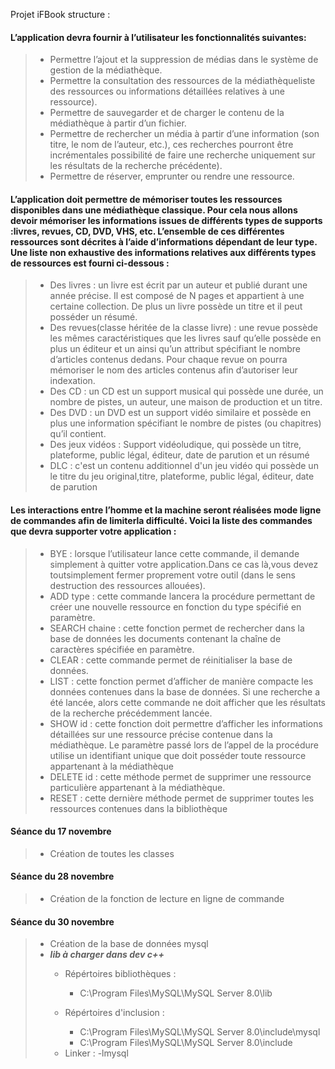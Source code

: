 <p>Projet iFBook structure :<br>

#### L’application devra fournir à l’utilisateur les fonctionnalités suivantes:

>- Permettre l’ajout et la suppression de médias dans le système de gestion de la médiathèque. <br>
>- Permettre la consultation des ressources de la médiathèqueliste des ressources ou informations détaillées relatives à une ressource).<br>
>- Permettre de sauvegarder et de charger le contenu de la médiathèque à partir d’un fichier.<br>
>- Permettre de rechercher un média à partir d’une information (son titre, le nom de l’auteur, etc.), ces recherches pourront être incrémentales possibilité de faire une recherche uniquement sur les résultats de la recherche précédente).<br>
>- Permettre de réserver, emprunter ou rendre une ressource.<br>

#### L’application doit permettre de mémoriser toutes les ressources disponibles dans une médiathèque classique. Pour cela nous allons devoir mémoriser les informations issues de différents types de supports :livres, revues, CD, DVD, VHS, etc. L’ensemble de ces différentes ressources sont décrites à l’aide d’informations dépendant de leur type. Une liste non exhaustive des informations relatives aux différents types de ressources est fourni ci-dessous :

>- Des livres : un livre est écrit par un auteur et publié durant une année précise. Il est composé de N pages et appartient à une certaine collection. De plus un livre possède un titre et il peut posséder un résumé.<br>
>- Des revues(classe héritée de la classe livre) : une revue possède les mêmes caractéristiques que les livres sauf qu’elle possède en plus un éditeur et un ainsi qu’un attribut spécifiant le nombre d’articles contenus dedans. Pour chaque revue on pourra mémoriser le nom des articles contenus afin d’autoriser leur indexation.<br>
>- Des CD : un CD est un support musical qui possède une durée, un nombre de pistes, un auteur, une maison de production et un titre.<br>
>- Des DVD : un DVD est un support vidéo similaire et possède en plus une information spécifiant le nombre de pistes (ou chapitres) qu’il contient.<br>
>- Des jeux vidéos : Support vidéoludique, qui possède un titre, plateforme, public légal, éditeur, date de parution et un résumé
>- DLC : c'est un contenu additionnel d'un jeu vidéo qui possède un le titre du jeu original,titre, plateforme, public légal, éditeur, date de parution


#### Les interactions entre l’homme et la machine seront réalisées mode ligne de commandes afin de limiterla difficulté. Voici la liste des commandes que devra supporter votre application :

>- BYE : lorsque l’utilisateur lance cette commande, il demande simplement à quitter votre application.Dans ce cas 
>là,vous devez toutsimplement fermer proprement votre outil (dans le sens destruction des ressources allouées).
>- ADD type : cette commande lancera la procédure permettant de créer une nouvelle ressource en fonction du type spécifié en paramètre.
>- SEARCH chaine : cette fonction permet de rechercher dans la base de données les documents
>contenant la chaîne de caractères spécifiée en paramètre. 
>- CLEAR : cette commande permet de réinitialiser la base de données.
>- LIST : cette fonction permet d’afficher de manière compacte les données contenues dans la base de
>données. Si une recherche a été lancée, alors cette commande ne doit afficher que les résultats de la
>recherche précédemment lancée.
>- SHOW id : cette fonction doit permettre d’afficher les informations détaillées sur une ressource
>précise contenue dans la médiathèque. Le paramètre passé lors de l’appel de la procédure utilise un
>identifiant unique que doit posséder toute ressource appartenant à la médiathèque 
>- DELETE id : cette méthode permet de supprimer une ressource particulière appartenant à la
>médiathèque.
>- RESET : cette dernière méthode permet de supprimer toutes les ressources contenues dans la
>bibliothèque


#### Séance du 17 novembre
> - Création de toutes les classes

#### Séance du 28 novembre
> - Création de la fonction de lecture en ligne de commande

#### Séance du 30 novembre
> <ul>
> <li>Création de la base de données mysql</li>
> <li><em><strong>lib à charger dans dev c++ </strong></em></li>
> <ul>
> <li>Répértoires bibliothèques :</li>
> <ul> 
> <li>C:\Program Files\MySQL\MySQL Server 8.0\lib</li>
> </ul>
> </ul>
> <ul>
> <li>Répértoires d'inclusion : </li> 
> <ul>
> <li>C:\Program Files\MySQL\MySQL Server 8.0\include\mysql</li>
> <li>C:\Program Files\MySQL\MySQL Server 8.0\include</li>
> </ul>
> <li>Linker : -lmysql</li>
> </ul>
> </ul>
